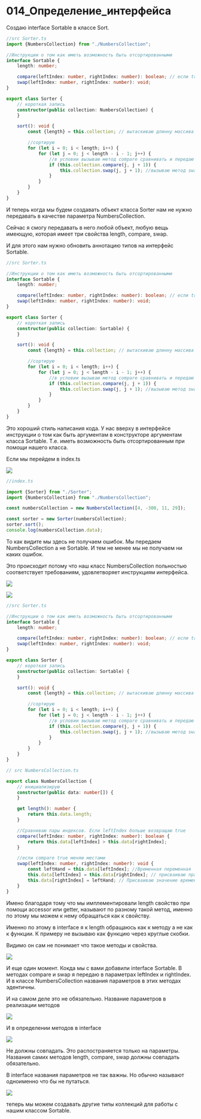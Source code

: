 # 014_Определение_интерфейса

Создаю interface Sortable в классе Sort.

```ts
//src Sorter.ts
import {NumbersCollection} from "./NumbersCollection";

//Инструкции о том как иметь возможность быть отсортированными
interface Sortable {
    length: number;

    compare(leftIndex: number, rightIndex: number): boolean; // если true меняю местами
    swap(leftIndex: number, rightIndex: number): void;
}

export class Sorter {
    // короткая запись
    constructor(public collection: NumbersCollection) {
    }

    sort(): void {
        const {length} = this.collection; // вытаскиваю длинну массива из коллекции

        //сортирую
        for (let i = 0; i < length; i++) {
            for (let j = 0; j < length - i - 1; j++) {
                //в условии вызываю метод compare сравнивать и передаю индексы если возвращается true выполняю тело функции
                if (this.collection.compare(j, j + 1)) {
                    this.collection.swap(j, j + 1); //вызываю метод swap менфть и передаю индексы
                }
            }
        }
    }
}

```

И теперь когда мы будем создавать объект класса Sorter нам не нужно передавать в качестве параметра NumbersCollection.

Сейчас я смогу передавать в него любой объект, любую вещь имеющую, которая имеет три свойства length, compare, swap.

И для этого нам нужно обновить аннотацию типов на интерфейс Sortable.

```ts
//src Sorter.ts

//Инструкции о том как иметь возможность быть отсортированными
interface Sortable {
    length: number;

    compare(leftIndex: number, rightIndex: number): boolean; // если true меняю местами
    swap(leftIndex: number, rightIndex: number): void;
}

export class Sorter {
    // короткая запись
    constructor(public collection: Sortable) {
    }

    sort(): void {
        const {length} = this.collection; // вытаскиваю длинну массива из коллекции

        //сортирую
        for (let i = 0; i < length; i++) {
            for (let j = 0; j < length - i - 1; j++) {
                //в условии вызываю метод compare сравнивать и передаю индексы если возвращается true выполняю тело функции
                if (this.collection.compare(j, j + 1)) {
                    this.collection.swap(j, j + 1); //вызываю метод swap менфть и передаю индексы
                }
            }
        }
    }
}

```

Это хороший стиль написания кода. У нас вверху в интерфейсе инструкции о том как быть аргументам в конструкторе
аргументам класса Sortable. Т.е. иметь возможность быть отсортированным при помощи нашего класса.

Если мы перейдем в index.ts

![](img/001.jpg)

```ts
//index.ts

import {Sorter} from "./Sorter";
import {NumbersCollection} from "./NumbersCollection";

const numbersCollection = new NumbersCollection([4, -300, 11, 29]);

const sorter = new Sorter(numbersCollection);
sorter.sort();
console.log(numbersCollection.data);

```

То как видите мы здесь не получаем ошибок. Мы передаем NumbersCollection а не Sortable. И тем не менее мы не получаем ни
каких ошибок.

Это происходит потому что наш класс NumbersCollection польностью соответствует требованиям, удовлетворяет инструкциям
интерфейса.

![](img/002.jpg)

![](img/003.jpg)

```ts
//src Sorter.ts

//Инструкции о том как иметь возможность быть отсортированными
interface Sortable {
    length: number;

    compare(leftIndex: number, rightIndex: number): boolean; // если true меняю местами
    swap(leftIndex: number, rightIndex: number): void;
}

export class Sorter {
    // короткая запись
    constructor(public collection: Sortable) {
    }

    sort(): void {
        const {length} = this.collection; // вытаскиваю длинну массива из коллекции

        //сортирую
        for (let i = 0; i < length; i++) {
            for (let j = 0; j < length - i - 1; j++) {
                //в условии вызываю метод compare сравнивать и передаю индексы если возвращается true выполняю тело функции
                if (this.collection.compare(j, j + 1)) {
                    this.collection.swap(j, j + 1); //вызываю метод swap менфть и передаю индексы
                }
            }
        }
    }
}

```

```ts
// src NumbersCollection.ts

export class NumbersCollection {
    // инициализирую
    constructor(public data: number[]) {
    }

    get length(): number {
        return this.data.length;
    }

    //Сравниваю пары индексов. Если leftIndex больше возвращаю true
    compare(leftIndex: number, rightIndex: number): boolean {
        return this.data[leftIndex] > this.data[rightIndex];
    }

    //если compare true меняю местами
    swap(leftIndex: number, rightIndex: number): void {
        const leftHand = this.data[leftIndex]; //Временная переменная
        this.data[leftIndex] = this.data[rightIndex]; // присваиваю правой переменно
        this.data[rightIndex] = leftHand; // Присваиваю значение временной переменной. Так и меняю местами
    }
}

```

Имено благодаря тому что мы имплементировали length свойство при помощи accessor или getter, называют по разному такой
метод, именно по этому мы можем к нему обращаться как к свойству.

Именно по этому в interface я к length обращаюсь как к методу а не как к функции. К примеру не вызываю как функцию через
круглые скобки.

Видимо он сам не понимает что такое методы и свойства.

![](img/004.jpg)

И еще один момент. Кокда мы с вами добавили interface Sortable. В методах compare и swap я передаю в параметрах
leftIndex и rightIndex. И в классе NumbersCollection названия параметров в этих методах эдентичны.

И на самом деле это не обязательно. Название параметров в реализации методов

![](img/005.jpg)

И в определении методов в interface

![](img/006.jpg)

Не должны совпадать. Это распостраняется только на параметры. Названия самих методов length, compare, swap должны
совпадать обязательно.

В interface названия параметров не так важны. Но обычно называют одноименно что бы не путаться.

![](img/007.jpg)

теперь мы можем создавать другие типы коллекций для работы с нашим классом Sortable.


